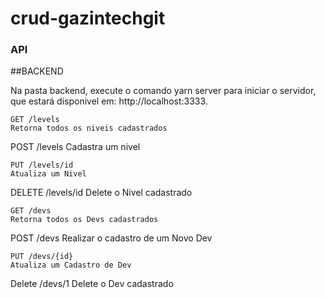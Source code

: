 # crud-gazintechgit


### API

##BACKEND

Na pasta backend, execute o comando yarn server para iniciar o servidor,
que estará disponivel em: http://localhost:3333.


```
GET /levels
Retorna todos os niveis cadastrados

```
POST /levels
Cadastra um nivel

```
PUT /levels/id
Atualiza um Nivel

```
DELETE /levels/id
Delete o Nivel cadastrado
```
GET /devs
Retorna todos os Devs cadastrados
```
POST /devs
Realizar o cadastro de um Novo Dev
```
PUT /devs/{id}
Atualiza um Cadastro de Dev
```
Delete /devs/1
Delete o Dev cadastrado
```
